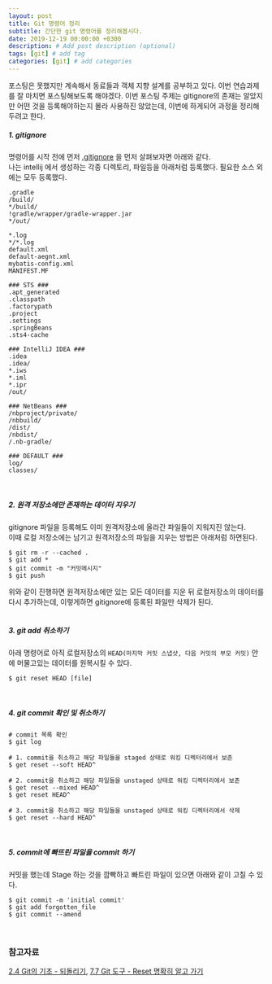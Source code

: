 ```yaml
---
layout: post
title: Git 명령어 정리
subtitle: 간단한 git 명령어를 정리해봅시다.
date: 2019-12-19 00:00:00 +0300
description: # Add post description (optional)
tags: [git] # add tag
categories: [git] # add categories
---
```


포스팅은 못했지만 계속해서 동료들과 객체 지향 설계를 공부하고 있다. 이번 연습과제를 잘 마치면 포스팅해보도록 해야겠다. 이번 포스팅 주제는 gitignore의 존재는 알았지만 어떤 것을 등록해야하는지 몰라 사용하진 않았는데, 이번에 하게되어 과정을 정리해두려고 한다.<br>

##### 1. gitignore  
명령어를 시작 전에 먼저 [.gitignore](https://git-scm.com/docs/gitignore) 을 먼저 살펴보자면 아래와 같다.  
나는 intellij 에서 생성하는 각종 디렉토리, 파일등을 아래처럼 등록했다. 필요한 소스 외에는 모두 등록했다.

```
.gradle
/build/
*/build/
!gradle/wrapper/gradle-wrapper.jar
*/out/

*.log
*/*.log
default.xml
default-aegnt.xml
mybatis-config.xml
MANIFEST.MF

### STS ###
.apt_generated
.classpath
.factorypath
.project
.settings
.springBeans
.sts4-cache

### IntelliJ IDEA ###
.idea
.idea/
*.iws
*.iml
*.ipr
/out/

### NetBeans ###
/nbproject/private/
/nbbuild/
/dist/
/nbdist/
/.nb-gradle/

### DEFAULT ###
log/
classes/
```
<br>

##### 2. 원격 저장소에만 존재하는 데이터 지우기  
gitignore 파일을 등록해도 이미 원격저장소에 올라간 파일들이 지워지진 않는다.  
이때 로컬 저장소에는 남기고 원격저장소의 파일을 지우는 방법은 아래처럼 하면된다.<br>
```
$ git rm -r --cached .
$ git add *
$ git commit -m "커밋메시지"
$ git push 
```
위와 같이 진행하면 원격저장소에만 있는 모든 데이터를 지운 뒤 로컬저장소의 데이터를 다시 추가하는데, 이렇게하면 gitignore에 등록된 파일만 삭제가 된다.<br>
<br>

##### 3. git add 취소하기  
아래 명령어로 아직 로컬저장소의 `HEAD(마지막 커밋 스냅샷, 다음 커밋의 부모 커밋)` 안에 머물고있는 데이터를 원복시킬 수 있다.  
```
$ git reset HEAD [file]
```
<br>

##### 4. git commit 확인 및 취소하기  
```
# commit 목록 확인
$ git log

# 1. commit을 취소하고 해당 파일들을 staged 상태로 워킹 디렉터리에서 보존
$ get reset --soft HEAD^

# 2. commit을 취소하고 해당 파일들을 unstaged 상태로 워킹 디렉터리에서 보존
$ get reset --mixed HEAD^
$ get reset HEAD^

# 3. commit을 취소하고 해당 파일들을 unstaged 상태로 워킹 디렉터리에서 삭제
$ get reset --hard HEAD^
```
<br>

##### 5. commit에 빠뜨린 파일을 commit 하기  
커밋을 했는데 Stage 하는 것을 깜빡하고 빠트린 파일이 있으면 아래와 같이 고칠 수 있다.
```
$ git commit -m 'initial commit'
$ git add forgotten_file
$ git commit --amend
```
<br>

### 참고자료
[2.4 Git의 기초 - 되돌리기](https://git-scm.com/book/ko/v2/Git%EC%9D%98-%EA%B8%B0%EC%B4%88-%EB%90%98%EB%8F%8C%EB%A6%AC%EA%B8%B0), [7.7 Git 도구 - Reset 명확히 알고 가기](https://git-scm.com/book/ko/v2/Git-%EB%8F%84%EA%B5%AC-Reset-%EB%AA%85%ED%99%95%ED%9E%88-%EC%95%8C%EA%B3%A0-%EA%B0%80%EA%B8%B0#_git_reset)
